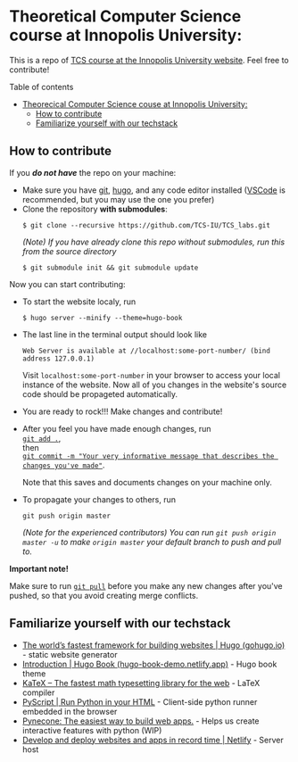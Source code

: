 # Theoretical Computer Science course at Innopolis University:
This is a repo of [TCS course at the Innopolis University website](https://tcs-iu.netlify.app/). Feel free to contribute!

Table of contents
- [Theorecical Computer Science couse at Innopolis University:](#theorecical-computer-science-couse-at-innopolis-university)
  - [How to contribute](#how-to-contribute)
  - [Familiarize yourself with our techstack](#familiarize-yourself-with-our-techstack)


## How to contribute
If you ***do not have*** the repo on your machine:

- Make sure you have [git](https://git-scm.com/downloads), [hugo](https://gohugo.io/installation/), and any code editor installed ([VSCode](https://code.visualstudio.com/) is recommended, but you may use the one you prefer)
- Clone the repository **with submodules**: 
  ```
  $ git clone --recursive https://github.com/TCS-IU/TCS_labs.git
  ```
  *(Note) If you have already clone this repo without submodules, run this from the source directory*
  ```
  $ git submodule init && git submodule update
  ```
Now you can start contributing:
- To start the website localy, run
  ```
  $ hugo server --minify --theme=hugo-book
  ``` 
- The last line in the terminal output should look like
  ```
  Web Server is available at //localhost:some-port-number/ (bind address 127.0.0.1)
  ```
  Visit `localhost:some-port-number` in your browser to access your local instance of the website. Now all of you changes in the website's source code should be propageted automatically.
- You are ready to rock!!! Make changes and contribute!
- After you feel you have made enough changes, run <br> 
  [`git add .`](https://git-scm.com/docs/git-add),<br>
   then <br>
  [`git commit -m "Your very informative message that describes the changes you've made"`](https://git-scm.com/docs/git-commit). 

  Note that this saves and documents changes on your machine only.
- To propagate your changes to others, run
  ```
  git push origin master
  ```
  *(Note for the experienced contributors) You can run `git push origin master -u` to make `origin master` your default branch to push and pull to.*

**Important note!**

Make sure to run [`git pull`](https://git-scm.com/docs/git-pull) before you make any new changes after you've pushed, so that you avoid creating merge conflicts.
  
## Familiarize yourself with our techstack
- [The world’s fastest framework for building websites | Hugo (gohugo.io)](https://gohugo.io/) - static website generator
- [Introduction | Hugo Book (hugo-book-demo.netlify.app)](https://hugo-book-demo.netlify.app/) - Hugo book theme
- [KaTeX – The fastest math typesetting library for the web](https://katex.org/) - LaTeX compiler
- [PyScript | Run Python in your HTML](https://pyscript.net/) - Client-side python runner embedded in the browser
- [Pynecone: The easiest way to build web apps.](https://pynecone.io/) - Helps us create interactive features with python (WIP)
- [Develop and deploy websites and apps in record time | Netlify](https://www.netlify.com/) - Server host
